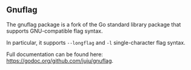 Gnuflag
-----

The gnuflag package is a fork of the Go standard library
package that supports GNU-compatible flag syntax.

In particular, it supports `--longflag` and `-l` single-character
flag syntax.

Full documentation can be found here: https://godoc.org/github.com/juju/gnuflag.
